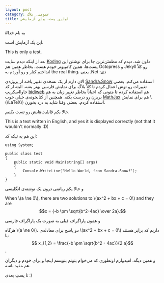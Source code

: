 ```yaml
---
layout: post
category: عمومی, بلاگ
title: اولین پست، ولی آزمایشی
---
```

#به نام خدا

این یک آزمایش است.

This is only a test.

بعد از اینکه  دیدم سایت [Koding](www.koding.com) داون شد، دیدم که مطمئن‌ترین جا برای نوشتن این پست‌ها، همین کامپیوتر خودم هست. بخاطر همین هم Octopress و Jekyll رو کلاً انداختم کنار و رو آوردم به the real thing، یعنی .Net :دی

الان دارم از یک نسخه‌ی تغییر یافته از پروژه‌ی [Sandra.Snow](https://github.com/Sandra/Sandra.Snow) استفاده می‌کنم. بعضی تغییرات رو توش اعمال کردم تا کلاً بلاگ برای نمایش فارسی بهتر بشه. البته از کد جاوااسکریپ [bidiweb](https://github.com/hasenj/bidiweb) هم استفاده کردم تا متونی که احیاناً بخاطر تغییر زبان به هم بریزن رو درست بکنه. همچنین از کتابخونه‌ی خیلی خوب [MathJax](http://mathjax.org) هم برای نمایش \\(\LaTeX\\) استفاده کردم. بعضی وقتا شاید به درد بخورن. 

حالا یکم قابلیت‌هایش رو تست بکنیم.

This is a text written in English, and yes it is displayed correctly (not that it wouldn't normally :D)



این هم یه تیکه کد:

	using System;
	
	public class test
	{
		public static void Main(string[] args)
		{
			Console.WriteLine("Hello World, from Sandra.Snow!");
		}
	}
	
و حالا یکم ریاضی درون یک نوشته‌ی انگلیسی

When \\(a \ne 0\\), there are two solutions to \\(ax^2 + bx + c = 0\\) and they are
$$x = {-b \pm \sqrt{b^2-4ac} \over 2a}.$$

و همون پاراگراف قبلی به صورت یک پاراگراف فارسی

هرگاه \\(a \ne 0\\)، دو پاسخ برای معادله‌ی \\(ax^2 + bx + c = 0\\) داریم که برابر هستند با:
$$ x_{1,2} = \frac{-b \pm \sqrt{b^2 - 4ac}}{2 a}$$.

و همین دیگه. امیدوارم اونطوری که می‌خوام بتونم بنویسم اینجا و برای خودم و دیگران هم مفید باشه.

تا پستِ بعدی :)